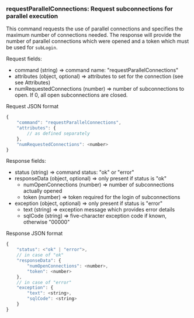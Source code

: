 ### requestParallelConnections: Request subconnections for parallel execution
This command requests the use of parallel connections and specifies the maximum number of connections needed. The response will provide the number of parallel connections which were opened and a token which must be used for `subLogin`.

Request fields:
* command (string) => command name: "requestParallelConnections"
* attributes (object, optional) => attributes to set for the connection (see see Attributes)
* numRequestedConnections (number) => number of subconnections to open. If 0, all open subconnections are closed.

Request JSON format
```javascript
{
    "command": "requestParallelConnections",
    "attributes": {
        // as defined separately
    },
    "numRequestedConnections": <number>
}
```

Response fields:
* status (string) => command status: "ok" or "error"
* responseData (object, optional) => only present if status is "ok"
    * numOpenConnections (number) => number of subconnections actually opened
    * token (number) => token required for the login of subconnections
* exception (object, optional) => only present if status is "error"
    * text (string) => exception message which provides error details
    * sqlCode (string) => five-character exception code if known, otherwise "00000"

Response JSON format
```javascript
{
    "status": <"ok" | "error">,
    // in case of "ok"
    "responseData": {
        "numOpenConnections": <number>,
        "token": <number>
    },
    // in case of "error"
    "exception": {
        "text": <string>,
        "sqlCode": <string>
    }
}
```
